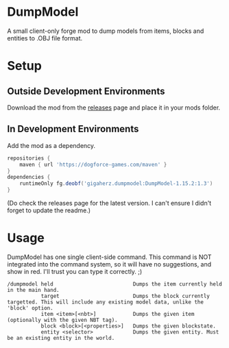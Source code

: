 # DumpModel
A small client-only forge mod to dump models from items, blocks and entities to .OBJ file format.

# Setup

## Outside Development Environments
Download the mod from the [releases](https://github.com/gigaherz/DumpModel/releases) page and place it in your mods folder.

## In Development Environments
Add the mod as a dependency.

```gradle
repositories {
    maven { url 'https://dogforce-games.com/maven' }
}
dependencies {
    runtimeOnly fg.deobf('gigaherz.dumpmodel:DumpModel-1.15.2:1.3')
}
```

(Do check the releases page for the latest version. I can't ensure I didn't forget to update the readme.)

# Usage
DumpModel has one single client-side command.
This command is NOT integrated into the command system, so it will have no suggestions, and show in red.
I'll trust you can type it correctly. ;)

```
/dumpmodel held                          Dumps the item currently held in the main hand.
           target                        Dumps the block currently targetted. This will include any existing model data, unlike the 'block' option.
           item <item>[<nbt>]            Dumps the given item (optionally with the given NBT tag).
           block <block>[<properties>]   Dumps the given blockstate.
           entity <selector>             Dumps the given entity. Must be an existing entity in the world.
```